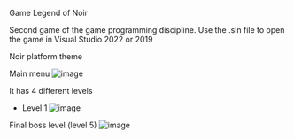 Game Legend of Noir

Second game of the game programming discipline. Use the .sln file to open the game in Visual Studio 2022 or 2019

Noir platform theme

Main menu
![image](https://user-images.githubusercontent.com/65680799/197839596-3f0d0e21-d93c-4a7b-9219-31bb64b60b01.png)

It has 4 different levels

* Level 1
![image](https://user-images.githubusercontent.com/65680799/197839748-c5406c95-9572-49e7-a8b3-960d402ae86e.png)

Final boss level (level 5)
![image](https://user-images.githubusercontent.com/65680799/197839883-b67c9a57-2d67-47cf-baec-e69886cfbc47.png)
